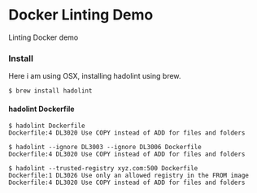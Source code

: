 # Docker Linting Demo
Linting Docker demo

### Install
Here i am using OSX, installing hadolint using brew.
```
$ brew install hadolint
```

#### hadolint Dockerfile 
```
$ hadolint Dockerfile 
Dockerfile:4 DL3020 Use COPY instead of ADD for files and folders
```

```
$ hadolint --ignore DL3003 --ignore DL3006 Dockerfile 
Dockerfile:4 DL3020 Use COPY instead of ADD for files and folders
```

```
$ hadolint --trusted-registry xyz.com:500 Dockerfile 
Dockerfile:1 DL3026 Use only an allowed registry in the FROM image
Dockerfile:4 DL3020 Use COPY instead of ADD for files and folders
```
